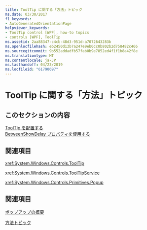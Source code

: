```yaml
---
title: ToolTip に関する「方法」トピック
ms.date: 03/30/2017
f1_keywords:
- AutoGeneratedOrientationPage
helpviewer_keywords:
- ToolTip control [WPF], how-to topics
- controls [WPF], ToolTip
ms.assetid: 2aa88347-c4cb-48d3-951d-a7072643283b
ms.openlocfilehash: eb2450d13b7a247e9eb0cc0b802b2d758482c466
ms.sourcegitcommit: 9b552addadfb57fab0b9e7852ed4f1f1b8a42f8e
ms.translationtype: HT
ms.contentlocale: ja-JP
ms.lasthandoff: 04/23/2019
ms.locfileid: "61790697"
---
```

# <a name="tooltip-how-to-topics"></a>ToolTip に関する「方法」トピック
## <a name="in-this-section"></a>このセクションの内容  
 [ToolTip を配置する](how-to-position-a-tooltip.md)  
  [BetweenShowDelay プロパティを使用する](how-to-use-the-betweenshowdelay-property.md)  
  
## <a name="reference"></a>関連項目  
 <xref:System.Windows.Controls.ToolTip>  
  
 <xref:System.Windows.Controls.ToolTipService>  
  
 <xref:System.Windows.Controls.Primitives.Popup>  
  
## <a name="related-sections"></a>関連項目  
 [ポップアップの概要](popup-overview.md)  
  
 [方法トピック](popup-how-to-topics.md)
